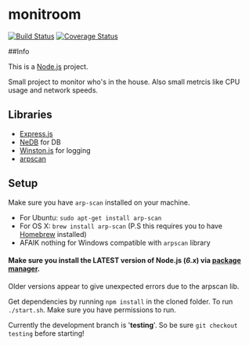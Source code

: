 # monitroom
[![Build Status](https://travis-ci.org/filipay/monitroom.svg?branch=master)](https://travis-ci.org/filipay/monitroom)
[![Coverage Status](https://coveralls.io/repos/github/filipay/monitroom/badge.svg?branch=master)](https://coveralls.io/github/filipay/monitroom?branch=master)

##Info

This is a [Node.js](https://nodejs.org/) project.

Small project to monitor who's in the house. Also small metrcis like CPU usage and network speeds.

## Libraries

* [Express.js](https://expressjs.com/)
* [NeDB](https://github.com/louischatriot/nedb) for DB
* [Winston.js](https://github.com/winstonjs/winston) for logging
* [arpscan](https://github.com/goliatone/arpscan)

## Setup
Make sure you have `arp-scan` installed on your machine.

* For Ubuntu: `sudo apt-get install arp-scan`
* For OS X: `brew install arp-scan` (P.S this requires you to have [Homebrew](http://brew.sh/) installed)
* AFAIK nothing for Windows compatible with `arpscan` library


#### Make sure you install the LATEST version of Node.js (*6.x*) via [package manager](https://nodejs.org/en/download/package-manager/). 

Older versions appear to give unexpected errors due to the arpscan lib. 

Get dependencies by running `npm install` in the cloned folder.
To run `./start.sh`. Make sure you have permissions to run.

Currently the development branch is '**testing**'. So be sure `git checkout testing` before starting! 
